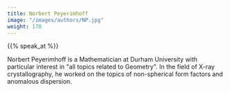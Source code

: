 ```yaml
---
title: Norbert Peyerimhoff
image: "/images/authors/NP.jpg"
weight: 170
---
```


{{% speak_at %}}


Norbert Peyerimhoff is a Mathematician at Durham University with particular interest in "all topics related to Geometry".
In the field of X-ray crystallography, he worked on the topics of non-spherical form factors and anomalous dispersion. 
